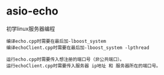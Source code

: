 # asio-echo

初学linux服务器编程

    编译echo.cpp时需要在最后加-lboost_system
    编译echoClient.cpp时需要在最后加-lboost_system -lpthread

    运行echo.cpp时需要传入想注册的端口号（非公共端口）。
    运行echoClient.cpp时需要传入服务器 ip地址 和 服务器所在的端口号。
